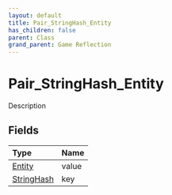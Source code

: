 ```yaml
---
layout: default
title: Pair_StringHash_Entity
has_children: false
parent: Class
grand_parent: Game Reflection
---
```

# Pair_StringHash_Entity
Description 

## Fields

| Type | Name |
|:-------------|:--------------|
| [Entity](/docs/game-reflection/classes/entity) | value |
| [StringHash](/docs/game-reflection/classes/string_hash) | key |

